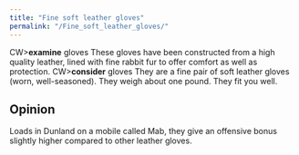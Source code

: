 ```yaml
---
title: "Fine soft leather gloves"
permalink: "/Fine_soft_leather_gloves/"
---
```


CW\>**examine** gloves
These gloves have been constructed from a high quality leather,
lined with fine rabbit fur to offer comfort as well as protection.
CW\>**consider** gloves
They are a fine pair of soft leather gloves (worn, well-seasoned).
They weigh about one pound.
They fit you well.

## Opinion

Loads in Dunland on a mobile called Mab, they give an offensive bonus
slightly higher compared to other leather gloves.